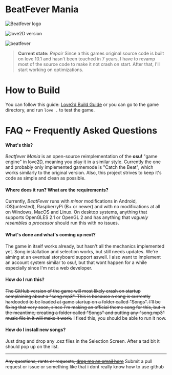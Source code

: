 # BeatFever Mania

![Beatfever logo](http://i.imgur.com/5zG4Sum.png)

![love2D version](https://img.shields.io/badge/Love2D-0.11.4-EA316E.svg)

![beatfever](https://cloud.githubusercontent.com/assets/57977/17342490/f5032d10-58cf-11e6-8f58-e3c897efe11f.gif)

>**Current state:** _Repair_
Since a this games original source code is built on love 10.1 and hasn't been touched in 7 years, I have to revamp most of the source code to make it not crash on start. After that, I'll start working on optimizations.

# How to Build
You can follow this guide: [Love2d Build Guide](https://love2d.org/wiki/Game_Distribution)
or you can go to the game directory, and run `love .` to test the game.

# FAQ ~ Frequently Asked Questions
#### What's this?
_Beatfever Mania_ is an open-source reimplementation of the **osu!** "game engine" in love2D, meaning you play it in a similar style.
Currently the one and probably only implemented gamemode is "Catch the Beat", which works similarly to the original version.
Also, this project strives to keep it's code as simple and clean as possible.

#### Where does it run? What are the requirements?
Currently, _BeatFever_ runs with _minor_ modifications in Android, iOS(untested), RaspberryPi (B+ or newer) and with no modifications at all on Windows, MacOS and Linux.
On desktop systems, anything that supports OpenGLES 2.1 or OpenGL 2 and has anything that _vaguely resembles a processor_ should run this with no issues.

#### What's done and what's coming up next?
The game in itself works already, but hasn't all the mechanics implemented yet. Song installation and selection works, but still needs updates. We're aiming at an eventual storyboard support aswell.
I also want to implement an account system similar to osu!, but that wont happen for a while especially since I'm not a web developer.

#### How do I run this?
~~The GitHub version of the game will most likely crash on startup complaining about a "song.mp3". This is because a song is currently hardcoded to be loaded at game startup on a folder called "Songs".
I'll be fixing that very soon, since I'm making an official theme song for this, but in the meantime, creating a folder called "Songs" and putting any "song.mp3" music file in it will make it work.~~
I fixed this, you should be able to run it now.

#### How do I install new songs?
Just drag and drop any .osz files in the Selection Screen. After a tad bit it should pop up on the list.

-------
~~Any questions, rants or requests, [drop me an email here](mailto:pedrorocha@gec.inatel.br)~~
Submit a pull request or issue or something like that i dont really know how to use github
